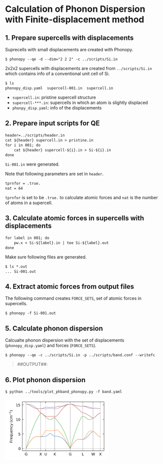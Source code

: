 Calculation of Phonon Dispersion with Finite-displacement method
=================================================================

## 1. Prepare supercells with displacements

Suprecells with small displacements are created with Phonopy.

```
$ phonopy --qe -d --dim="2 2 2" -c ../scripts/Si.in
```

2x2x2 supercells with displacements are created from `../scripts/Si.in` 
which contains info of a conventional unit cell of Si.

```
$ ls
phonopy_disp.yaml  supercell-001.in  supercell.in
```

* ``supercell.in``: pristine supercell structure
* ``supercell-***.in``: supercells in which an atom is slightly displaced
* ``phonpy_disp.yaml``: info of the displacements

## 2. Prepare input scripts for QE

```
header=../scripts/header.in
cat ${header} supercell.in > pristine.in
for i in 001; do
    cat ${header} supercell-${i}.in > Si-${i}.in
done
```

``Si-001.in`` were generated.

Note that following parameters are set in ``header``.

```
tprnfor = .true.
nat = 64
```

``tprnfor`` is set to be ``.true.`` to calculate atomic forces and 
``nat`` is the number of atoms in a supercell.


## 3. Calculate atomic forces in supercells with displacements

```
for label in 001; do
    pw.x < Si-${label}.in | tee Si-${label}.out
done
```

Make sure following files are generated.

```
$ ls *.out
... Si-001.out
```

## 4. Extract atomic forces from output files

The following command creates ``FORCE_SETS``, set of atomic forces in supercells.

```
$ phonopy -f Si-001.out
```

## 5. Calculate phonon dispersion

Calcualte phonon dispersion with 
the set of displacements (``phonopy_disp.yaml``) and forces (``FORCE_SETS``).

```
$ phonopy --qe -c ../scripts/Si.in -p ../scripts/band.conf --writefc
```

> ##OUTPUT##: 

## 6. Plot phonon dispersion

```
$ python ../tools/plot_phband_phonopy.py -f band.yaml
```

<img src="./results/fig_phband_phonopy.png" height="200" />

